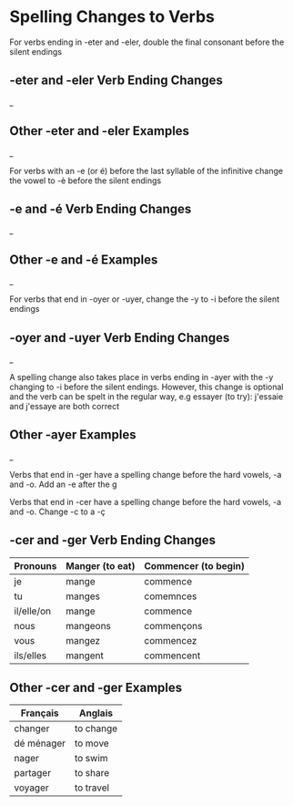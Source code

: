 # Spelling Changes to Verbs

For verbs ending in -eter and -eler, double the final consonant before the silent endings

## -eter and -eler Verb Ending Changes

_

## Other -eter and -eler Examples

_

For verbs with an -e (or é) before the last syllable of the infinitive change the vowel to -è before the silent endings

## -e and -é Verb Ending Changes

_

## Other -e and -é Examples

_

For verbs that end in -oyer or -uyer, change the -y to -i before the silent endings

## -oyer and -uyer Verb Ending Changes

_

A spelling change also takes place in verbs ending in -ayer with the -y changing to -i before the silent endings. However, this change is optional and the verb can be spelt in the regular way, e.g essayer (to try): j'essaie and j'essaye are both correct

## Other -ayer Examples

_

Verbs that end in -ger have a spelling change before the hard vowels, -a and -o. Add an -e after the g

Verbs that end in -cer have a spelling change before the hard vowels, -a and -o. Change -c to a -ç

## -cer and -ger Verb Ending Changes

| Pronouns   | Manger (to eat) | Commencer (to begin) |
|------------|-----------------|----------------------|
| je         | mange           | commence             |
| tu         | manges          | comemnces            |
| il/elle/on | mange           | commence             |
| nous       | mangeons        | commençons           |
| vous       | mangez          | commencez            |
| ils/elles  | mangent         | commencent           |

## Other -cer and -ger Examples

| Français   | Anglais   |
|------------|-----------|
| changer    | to change |
| dé ménager | to move   |
| nager      | to swim   |
| partager   | to share  |
| voyager    | to travel |
